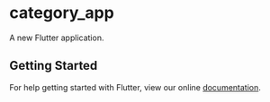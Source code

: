 # category_app

A new Flutter application.

## Getting Started

For help getting started with Flutter, view our online
[documentation](https://flutter.io/).
